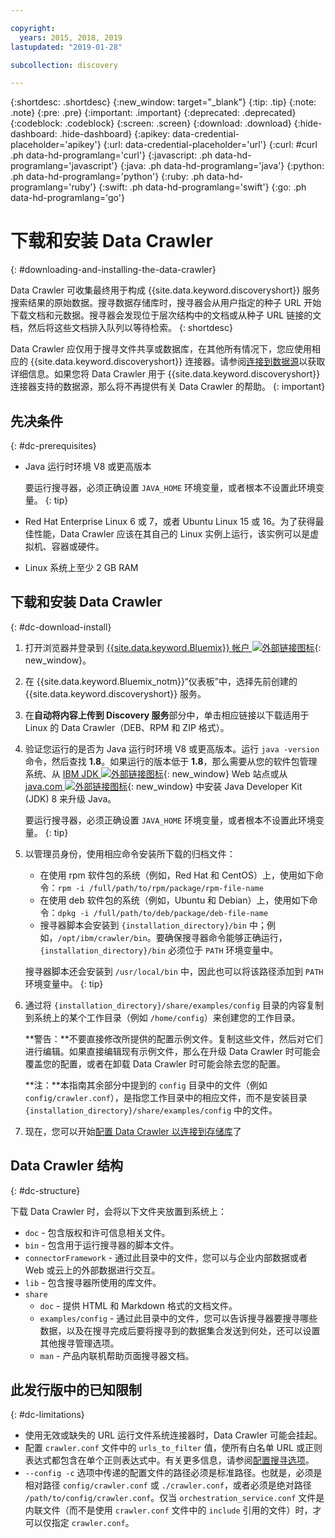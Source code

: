 ```yaml
---

copyright:
  years: 2015, 2018, 2019
lastupdated: "2019-01-28"

subcollection: discovery

---
```


{:shortdesc: .shortdesc}
{:new_window: target="_blank"}
{:tip: .tip}
{:note: .note}
{:pre: .pre}
{:important: .important}
{:deprecated: .deprecated}
{:codeblock: .codeblock}
{:screen: .screen}
{:download: .download}
{:hide-dashboard: .hide-dashboard}
{:apikey: data-credential-placeholder='apikey'} 
{:url: data-credential-placeholder='url'}
{:curl: #curl .ph data-hd-programlang='curl'}
{:javascript: .ph data-hd-programlang='javascript'}
{:java: .ph data-hd-programlang='java'}
{:python: .ph data-hd-programlang='python'}
{:ruby: .ph data-hd-programlang='ruby'}
{:swift: .ph data-hd-programlang='swift'}
{:go: .ph data-hd-programlang='go'}

# 下载和安装 Data Crawler
{: #downloading-and-installing-the-data-crawler}

Data Crawler 可收集最终用于构成 {{site.data.keyword.discoveryshort}} 服务搜索结果的原始数据。搜寻数据存储库时，搜寻器会从用户指定的种子 URL 开始下载文档和元数据。搜寻器会发现位于层次结构中的文档或从种子 URL 链接的文档，然后将这些文档排入队列以等待检索。
{: shortdesc}

Data Crawler 应仅用于搜寻文件共享或数据库，在其他所有情况下，您应使用相应的 {{site.data.keyword.discoveryshort}} 连接器。请参阅[连接到数据源](/docs/services/discovery?topic=discovery-sources#sources)以获取详细信息。如果您将 Data Crawler 用于 {{site.data.keyword.discoveryshort}} 连接器支持的数据源，那么将不再提供有关 Data Crawler 的帮助。
{: important}

## 先决条件
{: #dc-prerequisites}

-   Java 运行时环境 V8 或更高版本

    要运行搜寻器，必须正确设置 `JAVA_HOME` 环境变量，或者根本不设置此环境变量。
    {: tip}
-   Red Hat Enterprise Linux 6 或 7，或者 Ubuntu Linux 15 或 16。为了获得最佳性能，Data Crawler 应该在其自己的 Linux 实例上运行，该实例可以是虚拟机、容器或硬件。

-   Linux 系统上至少 2 GB RAM

## 下载和安装 Data Crawler
{: #dc-download-install}

1.  打开浏览器并登录到 [{{site.data.keyword.Bluemix}} 帐户 ![外部链接图标](../../icons/launch-glyph.svg "外部链接图标")](https://{DomainName}/){: new_window}。

1.  在 {{site.data.keyword.Bluemix_notm}}“仪表板”中，选择先前创建的 {{site.data.keyword.discoveryshort}} 服务。

1.  在**自动将内容上传到 Discovery 服务**部分中，单击相应链接以下载适用于 Linux 的 Data Crawler（DEB、RPM 和 ZIP 格式）。

1.  验证您运行的是否为 Java 运行时环境 V8 或更高版本。运行 `java -version` 命令，然后查找 **1.8**。如果运行的版本低于 **1.8**，那么需要从您的软件包管理系统、从 [IBM JDK ![外部链接图标](../../icons/launch-glyph.svg "外部链接图标")](https://www.ibm.com/developerworks/java/jdk/){: new_window} Web 站点或从 [java.com ![外部链接图标](../../icons/launch-glyph.svg "外部链接图标")](http://www.java.com){: new_window} 中安装 Java Developer Kit (JDK) 8 来升级 Java。

    要运行搜寻器，必须正确设置 `JAVA_HOME` 环境变量，或者根本不设置此环境变量。
    {: tip}

1.  以管理员身份，使用相应命令安装所下载的归档文件：

    -   在使用 rpm 软件包的系统（例如，Red Hat 和 CentOS）上，使用如下命令：`rpm -i /full/path/to/rpm/package/rpm-file-name`
    -   在使用 deb 软件包的系统（例如，Ubuntu 和 Debian）上，使用如下命令：`dpkg -i /full/path/to/deb/package/deb-file-name`
    -   搜寻器脚本会安装到 `{installation_directory}/bin` 中；例如，`/opt/ibm/crawler/bin`。要确保搜寻器命令能够正确运行，`{installation_directory}/bin` 必须位于 `PATH` 环境变量中。

    搜寻器脚本还会安装到 `/usr/local/bin` 中，因此也可以将该路径添加到 `PATH` 环境变量中。
    {: tip}
1.  通过将 `{installation_directory}/share/examples/config` 目录的内容复制到系统上的某个工作目录（例如 `/home/config`）来创建您的工作目录。

    **警告：**不要直接修改所提供的配置示例文件。复制这些文件，然后对它们进行编辑。如果直接编辑现有示例文件，那么在升级 Data Crawler 时可能会覆盖您的配置，或者在卸载 Data Crawler 时可能会除去您的配置。

    **注：**本指南其余部分中提到的 `config` 目录中的文件（例如 `config/crawler.conf`），是指您工作目录中的相应文件，而不是安装目录 `{installation_directory}/share/examples/config` 中的文件。

1.  现在，您可以开始[配置 Data Crawler 以连接到存储库](/docs/services/discovery?topic=discovery-configuring-connector-and-seed-options#configuring-connector-and-seed-options)了

## Data Crawler 结构
{: #dc-structure}

下载 Data Crawler 时，会将以下文件夹放置到系统上：

-   `doc` - 包含版权和许可信息相关文件。
-   `bin` - 包含用于运行搜寻器的脚本文件。
-   `connectorFramework` - 通过此目录中的文件，您可以与企业内部数据或者 Web 或云上的外部数据进行交互。
-   `lib` - 包含搜寻器所使用的库文件。
-   `share`
    -   `doc` - 提供 HTML 和 Markdown 格式的文档文件。
    -   `examples/config` - 通过此目录中的文件，您可以告诉搜寻器要搜寻哪些数据，以及在搜寻完成后要将搜寻到的数据集合发送到何处，还可以设置其他搜寻管理选项。
    -   `man` - 产品内联机帮助页面搜寻器文档。

## 此发行版中的已知限制
{: #dc-limitations}

-   使用无效或缺失的 URL 运行文件系统连接器时，Data Crawler 可能会挂起。
-   配置 `crawler.conf` 文件中的 `urls_to_filter` 值，使所有白名单 URL 或正则表达式都包含在单个正则表达式中。有关更多信息，请参阅[配置搜寻选项](/docs/services/discovery?topic=discovery-configuring-the-data-crawler#configuring-crawl-options)。
-   `--config -c` 选项中传递的配置文件的路径必须是标准路径。也就是，必须是相对路径 `config/crawler.conf` 或 `./crawler.conf`，或者必须是绝对路径 `/path/to/config/crawler.conf`。仅当 `orchestration_service.conf` 文件是内联文件（而不是使用 `crawler.conf` 文件中的 `include` 引用的文件）时，才可以仅指定 `crawler.conf`。
